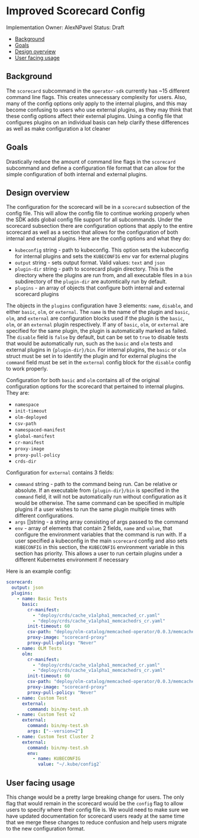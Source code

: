 # Improved Scorecard Config

Implementation Owner: AlexNPavel
Status: Draft

- [Background](#Background)
- [Goals](#Goals)
- [Design overview](#Design-overview)
- [User facing usage](#User-facing-usage)

## Background

The `scorecard` subcommand in the `operator-sdk` currently has ~15 different command line flags. This creates
unnecessary complexity for users. Also, many of the config options only apply to the internal plugins, and
this may become confusing to users who use external plugins, as they may think that these config options
affect their external plugins. Using a config file that configures plugins on an individual
basis can help clarify these differences as well as make configuration a lot cleaner

## Goals

Drastically reduce the amount of command line flags in the `scorecard` subcommand and define a configuration file
format that can allow for the simple configuration of both internal and external plugins.

## Design overview

The configuration for the scorecard will be in a `scorecard` subsection of the config file. This will allow
the config file to continue working properly when the SDK adds global config file support for all subcommands.
Under the scorecard subsection there are configuration options that apply to the entire scorecard as well as
a section that allows for the configuration of both internal and external plugins. Here are the config options
and what they do:

- `kubeconfig` string - path to kubeconfig. This option sets the kubeconfig for internal plugins and sets the `KUBECONFIG` env var for external plugins
- `output` string - sets output format. Valid values: `text` and `json`
- `plugin-dir` string - path to scorecard plugin directory. This is the directory where the plugins are run from, and all executable files in a `bin` subdirectory of the `plugin-dir` are automtically run by default.
- `plugins` - an array of objects that configure both internal and external scorecard plugins

The objects in the `plugins` configuration have 3 elements: `name`, `disable`, and either `basic`, `olm`, or `external`. The `name` is
the name of the plugin and `basic`, `olm`, and `external` are configuration blocks used if the plugin is the `basic`, `olm`, or an `external`
plugin respectively. If any of `basic`, `olm`, or `external` are specified for the same plugin, the plugin is automatically marked as failed. The
`disable` field is `false` by default, but can be set to `true` to disable tests that would be automatically run, such as the
`basic` and `olm` tests and external plugins in `{plugin-dir}/bin`. For internal plugins, the `basic` or `olm` struct must be set in
to identify the plugin and for external plugins the `command` field must be set in the `external` config block for the `disable`
config to work properly.

Configuration for both `basic` and `olm` contains all of the original configuration options for the scorecard that pertained to internal plugins. They are:

- `namespace`
- `init-timeout`
- `olm-deployed`
- `csv-path`
- `namespaced-manifest`
- `global-manifest`
- `cr-manifest`
- `proxy-image`
- `proxy-pull-policy`
- `crds-dir`

Configuration for `external` contains 3 fields:

- `command` string - path to the command being run. Can be relative or absolute. If an executable from `{plugin-dir}/bin` is specified in the `command` field, it will not be automatically run without configuration as it would be otherwise. The same command can be specified in multiple plugins if a user wishes to run the same plugin multiple times with different configurations.
- `args` \[\]string - a string array consisting of args passed to the command
- `env` - array of elements that contain 2 fields, `name` and `value`, that configure the environment variables that the command is run with. If a user specified a kubeconfig in the main `scorecard` config and also sets `KUBECONFIG` in this section, the `KUBECONFIG` environment variable in this section has priority. This allows a user to run certain plugins under a different Kubernetes environment if necessary

Here is an example config:

```yaml
scorecard:
  output: json
  plugins:
    - name: Basic Tests
      basic:
        cr-manifest:
          - "deploy/crds/cache_v1alpha1_memcached_cr.yaml"
          - "deploy/crds/cache_v1alpha1_memcachedrs_cr.yaml"
        init-timeout: 60
        csv-path: "deploy/olm-catalog/memcached-operator/0.0.3/memcached-operator.v0.0.3.clusterserviceversion.yaml"
        proxy-image: "scorecard-proxy"
        proxy-pull-policy: "Never"
    - name: OLM Tests
      olm:
        cr-manifest:
          - "deploy/crds/cache_v1alpha1_memcached_cr.yaml"
          - "deploy/crds/cache_v1alpha1_memcachedrs_cr.yaml"
        init-timeout: 60
        csv-path: "deploy/olm-catalog/memcached-operator/0.0.3/memcached-operator.v0.0.3.clusterserviceversion.yaml"
        proxy-image: "scorecard-proxy"
        proxy-pull-policy: "Never"
    - name: Custom Test
      external:
        command: bin/my-test.sh
    - name: Custom Test v2
      external:
        command: bin/my-test.sh
        args: ["--version=2"]
    - name: Custom Test Cluster 2
      external:
        command: bin/my-test.sh
        env:
          - name: KUBECONFIG
            value: "~/.kube/config2`
```

## User facing usage

This change would be a pretty large breaking change for users. The only flag that would remain in the scorecard would be the
`config` flag to allow users to specify where their config file is. We would need to make sure we have updated documentation
for scorecard users ready at the same time that we merge these changes to reduce confusion and help users migrate to the
new configuration format.
